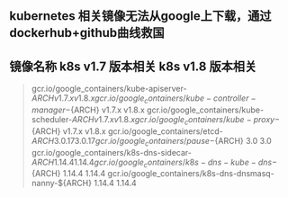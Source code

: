 ## kubernetes 相关镜像无法从google上下载，通过dockerhub+github曲线救国

## 镜像名称	                                             k8s v1.7 版本相关	k8s v1.8 版本相关
> gcr.io/google_containers/kube-apiserver-${ARCH}	            v1.7.x	             v1.8.x
> gcr.io/google_containers/kube-controller-manager-${ARCH}	  v1.7.x	             v1.8.x
gcr.io/google_containers/kube-scheduler-${ARCH}	            v1.7.x	             v1.8.x
gcr.io/google_containers/kube-proxy-${ARCH}	                v1.7.x	             v1.8.x
gcr.io/google_containers/etcd-${ARCH}	3.0.17	3.0.17
gcr.io/google_containers/pause-${ARCH}	3.0	3.0
gcr.io/google_containers/k8s-dns-sidecar-${ARCH}	1.14.4	1.14.4
gcr.io/google_containers/k8s-dns-kube-dns-${ARCH}	1.14.4	1.14.4
gcr.io/google_containers/k8s-dns-dnsmasq-nanny-${ARCH}	1.14.4	1.14.4
